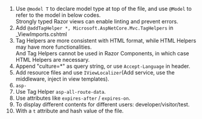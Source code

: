 1. Use `@model T` to declare model type at top of the file, and use `@Model` to refer to the model in below codes.  
Strongly typed Razor views can enable linting and prevent errors.
2. Add `@addTagHelper *, Microsoft.AspNetCore.Mvc.TagHelpers` in _ViewImports.cshtml
3. Tag Helpers are more consistent with HTML format, while HTML Helpers may have more functionalities.  
And Tag Helpers cannot be used in Razor Components, in which case HTML Helpers are necessary.
4. Append "culture=*" as query string, or use `Accept-Language` in header.
5. Add resource files and use `IViewLocalizer`(Add service, use the middleware, inject in view templates).
6. `asp-`
7. Use Tag Helper `asp-all-route-data`.
8. Use attributes like `expires-after` / `expires-on`.
9. To display different contents for different users: developer/visitor/test.
10. With a `t` attribute and hash value of the file.
